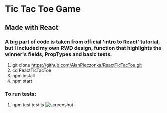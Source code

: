 # Tic Tac Toe Game
## Made with React
### A big part of code is taken from official 'intro to React' tutorial, but I included my own RWD design, function that highlights the winner's fields, PropTypes and basic tests. 

1. git clone https://github.com/AlanPieczonka/ReactTicTacToe.git
2. cd ReactTicTacToe
3. npm install
4. npm start 

### To run tests: 
1. npm test test.js
![screenshot](https://user-images.githubusercontent.com/20932829/29835447-526858e8-8cf2-11e7-80aa-b2678dcada8c.jpg)
